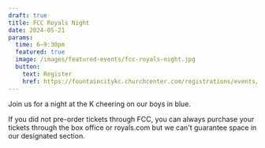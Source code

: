 ```yaml
---
draft: true
title: FCC Royals Night
date: 2024-05-21
params:
  time: 6–9:30pm
  featured: true
  image: /images/featured-events/fcc-royals-night.jpg
  button:
    text: Register
    href: https://fountaincitykc.churchcenter.com/registrations/events/2255838
---
```


Join us for a night at the K cheering on our boys in blue. 

If you did not pre-order tickets through FCC, you can always purchase your tickets through the box office or royals.com but we can't guarantee space in our designated section.

<!--more-->
